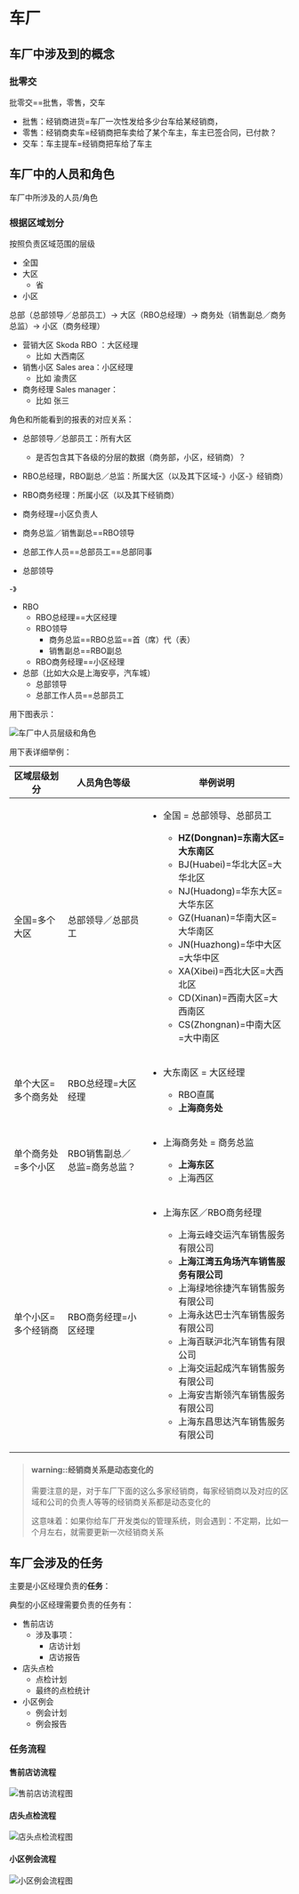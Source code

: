 # 车厂

## 车厂中涉及到的概念

### 批零交

批零交==批售，零售，交车

* 批售：经销商进货=车厂一次性发给多少台车给某经销商，
* 零售：经销商卖车=经销商把车卖给了某个车主，车主已签合同，已付款？
* 交车：车主提车=经销商把车给了车主

## 车厂中的人员和角色

车厂中所涉及的人员/角色

### 根据区域划分

按照负责区域范围的层级

* 全国
* 大区
  * 省
* 小区

总部（总部领导／总部员工）-> 大区（RBO总经理）-> 商务处（销售副总／商务总监）-> 小区（商务经理）

* 营销大区 Skoda RBO ：大区经理
  * 比如 大西南区
* 销售小区 Sales area：小区经理
  * 比如 渝贵区
* 商务经理 Sales manager：
  * 比如 张三

角色和所能看到的报表的对应关系：

* 总部领导／总部员工：所有大区
  * 是否包含其下各级的分层的数据（商务部，小区，经销商）？
* RBO总经理，RBO副总／总监：所属大区（以及其下区域-》小区-》经销商）
* RBO商务经理：所属小区（以及其下经销商）

* 商务经理=小区负责人
* 商务总监／销售副总==RBO领导
* 总部工作人员==总部员工==总部同事
* 总部领导

-》

* RBO
  * RBO总经理==大区经理
  * RBO领导
    * 商务总监==RBO总监==首（席）代（表）
    * 销售副总==RBO副总
  * RBO商务经理==小区经理
* 总部（比如大众是上海安亭，汽车城）
  * 总部领导
  * 总部工作人员==总部员工


用下图表示：

![车厂中人员层级和角色](../../../assets/img/car_factory_roles_levels.png)

用下表详细举例：

| 区域层级划分 | 人员角色等级 | 举例说明 |
| ---------- | ---------- | ------- |
| 全国=多个大区 | 总部领导／总部员工 | <ul><li>全国 = 总部领导、总部员工</li><ul><li><b>HZ(Dongnan)=东南大区=大东南区</b></li><li>BJ(Huabei)=华北大区=大华北区</li><li>NJ(Huadong)=华东大区=大华东区</li><li>GZ(Huanan)=华南大区=大华南区</li><li>JN(Huazhong)=华中大区=大华中区</li><li>XA(Xibei)=西北大区=大西北区</li><li>CD(Xinan)=西南大区=大西南区</li><li>CS(Zhongnan)=中南大区=大中南区</li></ul> |
| 单个大区=多个商务处 | RBO总经理=大区经理 | <ul><li>大东南区 = 大区经理</li><ul><li>RBO直属</li><li><b>上海商务处</b></li></ul>|
| 单个商务处=多个小区 | RBO销售副总／总监=商务总监？ | <ul><li>上海商务处 = 商务总监</li><ul><li><b>上海东区</b></li><li>上海西区</li></ul>|
| 单个小区=多个经销商 | RBO商务经理=小区经理 | <ul><li>上海东区／RBO商务经理</li><ul><li>上海云峰交运汽车销售服务有限公司</li><li><b>上海江湾五角场汽车销售服务有限公司</b></li><li>上海绿地徐捷汽车销售服务有限公司</li><li>上海永达巴士汽车销售服务有限公司</li><li>上海百联沪北汽车销售有限公司</li><li>上海交运起成汽车销售服务有限公司</li><li>上海安吉斯领汽车销售服务有限公司</li><li>上海东昌思达汽车销售服务有限公司</li></ul>|

> #### warning::经销商关系是动态变化的
>
> 需要注意的是，对于车厂下面的这么多家经销商，每家经销商以及对应的区域和公司的负责人等等的经销商关系都是动态变化的
>
> 这意味着：如果你给车厂开发类似的管理系统，则会遇到：不定期，比如一个月左右，就需要更新一次经销商关系


## 车厂会涉及的任务

主要是小区经理负责的**任务**：

典型的小区经理需要负责的任务有：

* 售前店访
  * 涉及事项：
    * 店访计划
    * 店访报告
* 店头点检
  * 点检计划
  * 最终的点检统计
* 小区例会
  * 例会计划
  * 例会报告

### 任务流程

#### 售前店访流程

![售前店访流程图](../../../assets/img/pre_sale_procedure.jpg)

#### 店头点检流程

![店头点检流程图](../../../assets/img/shop_check_procedure.jpg)

#### 小区例会流程

![小区例会流程图](../../../assets/img/area_meeting_procedure.jpg)
